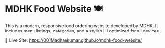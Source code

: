 # MDHK Food Website 🍽️

This is a modern, responsive food ordering website developed by MDHK. It includes menu listings, categories, and a stylish UI optimized for all devices.

🔗 Live Site: https://001Madhankumar.github.io/mdhk-food-website/
